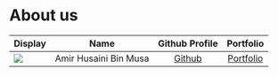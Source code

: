 # About us

Display |         Name          | Github Profile | Portfolio 
--------|:---------------------:|:--------------:|:---------:
![]( https://encrypted-tbn1.gstatic.com/images?q=tbn:ANd9GcQd1kWKsODGmz1P44kiLTfpeIOkaemYITnaRVOZEn372xCyrpNoQQ_dMDAV4dWLpVTDFekNEtlkJaDnhlTzoQWdNg) | Amir Husaini Bin Musa | [Github](https://github.com/amirhusaini06) | [Portfolio](docs/team/amirhusaini06.md)

